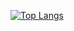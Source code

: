 [![Top Langs](https://github-readme-stats.vercel.app/api/top-langs/?username=kingraphaii&layout=compact&theme=transparent&card_width=720&langs_count=10&hide_title=true)](https://github.com/anuraghazra/github-readme-stats)
